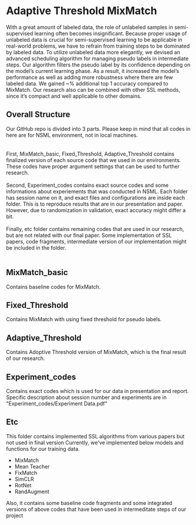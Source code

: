# Adaptive Threshold MixMatch
With a great amount of labeled data, the role of unlabeled samples in semi-supervised learning often becomes insignificant. Because proper usage of unlabeled data is crucial for semi-supervised learning to be applicable in real-world problems, we have to refrain from training steps to be dominated by labeled data. To utilize unlabeled data more elegantly, we devised an advanced scheduling algorithm for managing pseudo labels in intermediate steps. Our algorithm filters the pseudo label by its confidence depending on the model’s current learning phase. As a result, it increased the model’s performance as well as adding more robustness where there are few labeled data. We gained ~% additional top 1 accuracy compared to MixMatch. Our research also can be combined with other SSL methods, since it’s compact and well applicable to other domains. 

## Overall Structure
Our GitHub repo is divided into 3 parts. Please keep in mind that all codes in here are for NSML environment, not in local machines.  
<br><br>
First, MixMatch_basic, Fixed_Threshold, Adaptive_Threshold contains finalized version of each source code that we used in our environments. These codes have proper argument settings that can be used to further research. 
<br><br>
Second, Experiment_codes contains exact source codes and some informations about experiements that was conducted in NSML. Each folder has session name on it, and exact files and configurations are inside each folder. This is to reproduce results that are in our presentation and paper. However, due to randomization in validation, exact accuracy might differ a bit. 
<br><br>
Finally, etc folder contains remaining codes that are used in our research, but are not related with our final paper. Some implementation of SSL papers, code fragments, intermediate version of our implementation might be included in the folder. 
<br><br>

## MixMatch_basic
Contains baseline codes for MixMatch. 

## Fixed_Threshold
Contains MixMatch with using fixed threshold for pseudo labels. 

## Adaptive_Threshold
Contains Adoptive Threshold version of MixMatch, which is the final result of our research.

## Experiment_codes
Contains exact codes which is used for our data in presentation and report. 
Specific description about session number and experiments are in "Experiment_codes/Experiment Data.pdf"

## Etc 
This folder contains implemented SSL algorithms from various papers but not used in final version
Currently, we've implemented below models and functions for our training data.

 - MixMatch
 - Mean Teacher
 - FixMatch
 - SimCLR
 - RotNet
 - RandAugment

Also, it contains some baseline code fragments and some integrated versions of above codes that have been used in intermeditate steps of our project

